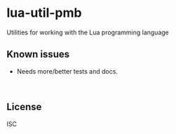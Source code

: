 ﻿
<!--#echo json="package.json" key="name" underline="=" -->
lua-util-pmb
============
<!--/#echo -->

<!--#echo json="package.json" key="description" -->
Utilities for working with the Lua programming language
<!--/#echo -->





<!--#toc stop="scan" -->



Known issues
------------

* Needs more/better tests and docs.




&nbsp;


License
-------
<!--#echo json="package.json" key=".license" -->
ISC
<!--/#echo -->
